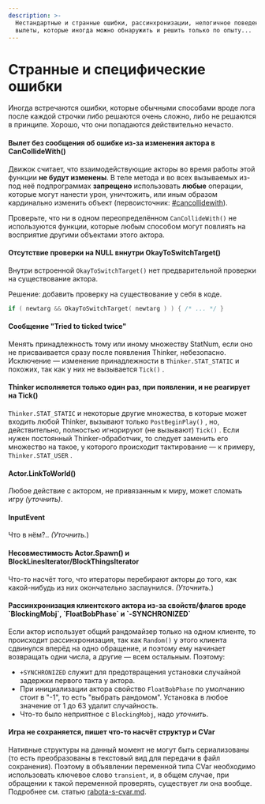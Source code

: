 ```yaml
---
description: >-
  Нестандартные и странные ошибки, рассинхронизации, нелогичное поведение,
  вылеты, которые иногда можно обнаружить и решить только по опыту...
---
```


# Странные и специфические ошибки

Иногда встречаются ошибки, которые обычными способами вроде лога после каждой строчки либо решаются очень сложно, либо не решаются в принципе. Хорошо, что они попадаются действительно нечасто.

#### Вылет без сообщения об ошибке из-за изменения актора в CanCollideWith()

Движок считает, что взаимодействующие акторы во время работы этой функции **не будут изменены**. В теле метода и во всех вызываемых из-под неё подпрограммах **запрещено** использовать **любые** операции, которые могут нанести урон, уничтожить, или иным образом кардинально изменить объект (первоисточник: [#cancollidewith](../class-actor/common-tasks/collisions-handling.md#cancollidewith "mention")).

Проверьте, что ни в одном переопределённом `CanCollideWith()` не используются функции, которые любым способом могут повлиять на восприятие другими объектами этого актора.

#### Отсутствие проверки на NULL вннутри OkayToSwitchTarget()

Внутри встроенной `OkayToSwitchTarget()` нет предварительной проверки на существование актора.

Решение: добавить проверку на существование у себя в коде.

```cpp
if ( newtarg && OkayToSwitchTarget( newtarg ) ) { /* ... */ }
```

#### Сообщение "Tried to ticked twice"

Менять принадлежность тому или иному множеству StatNum, если оно не присваивается сразу после появления Thinker, небезопасно. Исключение — изменение принадлежности в `Thinker.STAT_STATIC` и похожих, так как у них не вызывается `Tick()` .

#### Thinker исполняется только один раз, при появлении, и не реагирует на Tick()

`Thinker.STAT_STATIC` и некоторые другие множества, в которые может входить любой Thinker, вызывают только `PostBeginPlay()` , но, действительно, полностью игнорируют (не вызывают) `Tick()` . Если нужен постоянный Thinker-обработчик, то следует заменить его множество на такое, у которого происходит тактирование — к примеру, `Thinker.STAT_USER` .

#### Actor.LinkToWorld()

Любое действие с актором, не привязанным к миру, может сломать игру _(уточнить)_.

#### InputEvent

Что в нём?.. _(Уточнить._)

#### Несовместимость Actor.Spawn() и BlockLinesIterator/BlockThingsIterator

Что-то насчёт того, что итераторы перебирают акторы до того, как какой-нибудь из них окончательно заспаунился. _(Уточнить._)

#### Рассинхронизация клиентского актора из-за  свойств/флагов вроде \`BlockingMobj\`, \`FloatBobPhase\` и \`-SYNCHRONIZED\`

Если актор использует общий рандомайзер только на одном клиенте, то происходит рассинхронизация, так как `Random()` у этого клиента сдвинулся вперёд на одно обращение, и поэтому ему начинает возвращать одни числа, а другие — всем остальным. Поэтому:

* `+SYNCHRONIZED` служит для предотвращения установки случайной задержки первого такта у актора.
* При инициализации актора свойство `FloatBobPhase` по умолчанию стоит в "-1", то есть "выбрать рандомом". Установка в любое значение от 1 до 63 удалит случайность.
* Что-то было неприятное с `BlockingMobj`, надо _уточнить_.

#### Игра не сохраняется, пишет что-то насчёт структур и CVar

Нативные структуры на данный момент не могут быть сериализованы (то есть преобразованы в текстовый вид для передачи в файл сохранения). Поэтому в объявлении переменной типа CVar необходимо использовать ключевое слово `transient`, и, в общем случае, при обращении к такой переменной проверять, существует ли она вообще. Подробнее см. статью [rabota-s-cvar.md](../classes-and-concepts/rabota-s-cvar.md "mention").



